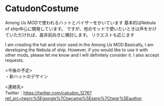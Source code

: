# CatudonCostume
Among Us MODで使われるハットとバイザーをかいています
基本的はNebula of ship中心に開発しています。
ですが、他のモッドで使いたいときは声をかけていただければ、是非前向きに検討します。
リクエストも応じます  

I am creating the hat and visor used in the Among Us MOD.Basically, I am developing the Nebula of ship. 
However, if you would like to use it with other mods, please let me know and I will definitely consider it. 
I also accept requests.

<今後の予定>  
・新ハットのデザイン  

<連絡先>  
Twitter：https://twitter.com/catudon_1276?ref_src=twsrc%5Egoogle%7Ctwcamp%5Eserp%7Ctwgr%5Eauthor
